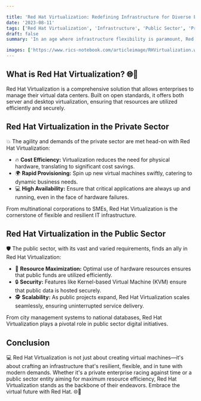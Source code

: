 ```yaml
---

title: 'Red Hat Virtualization: Redefining Infrastructure for Diverse Enterprise Needs 🌐🌌'
date: '2023-08-11'
tags: ['Red Hat Virtualization', 'Infrastructure', 'Public Sector', 'Private Sector', 'devops']
draft: false
summary: 'In an age where infrastructure flexibility is paramount, Red Hat Virtualization emerges as a key enabler. Dive into how this solution is reshaping the infrastructural landscapes of both public and private sectors.'

images: ['https://www.rics-notebook.com/articleimage/RHVirtualization.webp']
---
```


## What is Red Hat Virtualization? 🌐🌌

Red Hat Virtualization is a comprehensive solution that allows enterprises to manage their virtual data centers. Built on open standards, it offers both server and desktop virtualization, ensuring that resources are utilized efficiently and securely.

## Red Hat Virtualization in the Private Sector

💥 The agility and demands of the private sector are met head-on with Red Hat Virtualization:

- 🔥 **Cost Efficiency:** Virtualization reduces the need for physical hardware, translating to significant cost savings.
- 🌍 **Rapid Provisioning:** Spin up new virtual machines swiftly, catering to dynamic business needs.
- 💻 **High Availability:** Ensure that critical applications are always up and running, even in the face of hardware failures.

From multinational corporations to SMEs, Red Hat Virtualization is the cornerstone of flexible and resilient IT infrastructure.

## Red Hat Virtualization in the Public Sector

🛡️ The public sector, with its vast and varied requirements, finds an ally in Red Hat Virtualization:

- 🔄 **Resource Maximization:** Optimal use of hardware resources ensures that public funds are utilized efficiently.
- 🔒 **Security:** Features like Kernel-based Virtual Machine (KVM) ensure that public data is hosted securely.
- 🕵️ **Scalability:** As public projects expand, Red Hat Virtualization scales seamlessly, ensuring uninterrupted service delivery.

From city management systems to national databases, Red Hat Virtualization plays a pivotal role in public sector digital initiatives.

## Conclusion

💻 Red Hat Virtualization is not just about creating virtual machines—it's about crafting an infrastructure that's resilient, flexible, and in tune with modern demands. Whether it's a private enterprise racing against time or a public sector entity aiming for maximum resource efficiency, Red Hat Virtualization stands as the backbone of their endeavors. Embrace the virtual future with Red Hat. 🌐🌌
